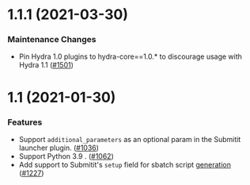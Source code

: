 1.1.1 (2021-03-30)
==================

### Maintenance Changes

- Pin Hydra 1.0 plugins to hydra-core==1.0.* to discourage usage with Hydra 1.1 ([#1501](https://github.com/facebookresearch/hydra/issues/1501))


1.1 (2021-01-30)
================

### Features

- Support `additional_parameters` as an optional param in the Submitit launcher plugin. ([#1036](https://github.com/facebookresearch/hydra/issues/1036))
- Support Python 3.9 . ([#1062](https://github.com/facebookresearch/hydra/issues/1062))
- Add support to Submitit's `setup` field for sbatch script [generation](https://github.com/facebookincubator/submitit/blob/2f784bae911cc1ce9112fb742499c5f55e239aa1/submitit/slurm/slurm.py#L387) ([#1227](https://github.com/facebookresearch/hydra/issues/1227))
